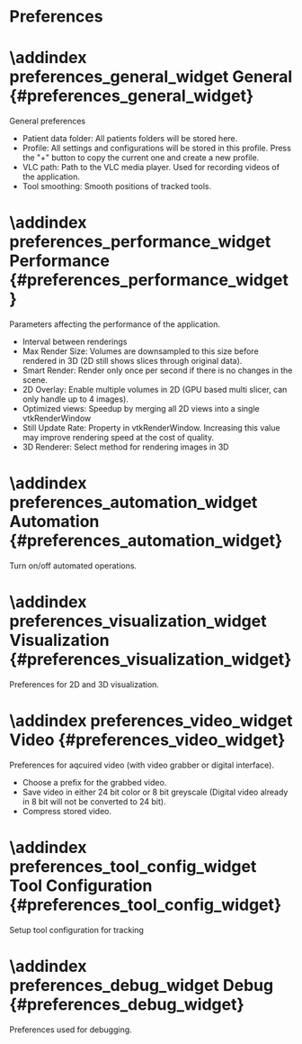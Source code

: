Preferences
===================


\addindex preferences_general_widget
General {#preferences_general_widget}
===
General preferences

- Patient data folder: All patients folders will be stored here.
- Profile: All settings and configurations will be stored in this profile. Press the "+" button to copy the current one and create a new profile.
- VLC path: Path to the VLC media player. Used for recording videos of the application.
- Tool smoothing: Smooth positions of tracked tools.


\addindex preferences_performance_widget
Performance {#preferences_performance_widget}
===
Parameters affecting the performance of the application.

- Interval between renderings
- Max Render Size: Volumes are downsampled to this size before rendered in 3D (2D still shows slices through original data).
- Smart Render: Render only once per second if there is no changes in the scene.
- 2D Overlay: Enable multiple volumes in 2D (GPU based multi slicer, can only handle up to 4 images).
- Optimized views: Speedup by merging all 2D views into a single vtkRenderWindow
- Still Update Rate: Property in vtkRenderWindow. Increasing this value may improve rendering speed at the cost of quality.
- 3D Renderer: Select method for rendering images in 3D


\addindex preferences_automation_widget
Automation {#preferences_automation_widget}
===
Turn on/off automated operations.


\addindex preferences_visualization_widget
Visualization {#preferences_visualization_widget}
===
Preferences for 2D and 3D visualization.


\addindex preferences_video_widget
Video {#preferences_video_widget}
===
Preferences for aqcuired video (with video grabber or digital interface).

- Choose a prefix for the grabbed video.
- Save video in either 24 bit color or 8 bit greyscale (Digital video already in 8 bit will not be converted to 24 bit).
- Compress stored video.


\addindex preferences_tool_config_widget
Tool Configuration {#preferences_tool_config_widget}
===
Setup tool configuration for tracking


\addindex preferences_debug_widget
Debug {#preferences_debug_widget}
===
Preferences used for debugging.

